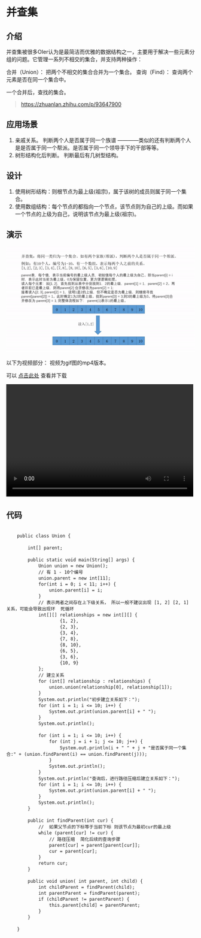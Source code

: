 # 并查集

## 介绍

并查集被很多OIer认为是最简洁而优雅的数据结构之一，主要用于解决一些元素分组的问题。它管理一系列不相交的集合，并支持两种操作：

合并（Union）： 把两个不相交的集合合并为一个集合。
查询（Find）： 查询两个元素是否在同一个集合中。

一个合并后，查找的集合。

>https://zhuanlan.zhihu.com/p/93647900

## 应用场景

1. 亲戚关系。 判断两个人是否属于同一个族谱 ————类似的还有判断两个人是是否属于同一个帮派。是否属于同一个领导手下的干部等等。
2. 树形结构化后判断。 判断最后有几树型结构。

## 设计

1. 使用树形结构：则根节点为最上级(祖宗)，属于该树的成员则属于同一个集合。
2. 使用数组结构：每个节点的都指向一个节点，该节点则为自己的上级。而如果一个节点的上级为自己，说明该节点为最上级(祖宗)。

## 演示

 ![my-union.gif](./并查集.gif)

 以下为视频部分：  视频为gif图的mp4版本。

可以 [点击此处](./并查集.mp4) 查看并下载

<video src="./并查集.mp4" controls="controls" width="500" height="300">您的浏览器不支持播放该视频！</video>


## 代码

```

	public class Union {

	    int[] parent;
	
	    public static void main(String[] args) {
	        Union union = new Union();
	        // 有 1 - 10个编号
	        union.parent = new int[11];
	        for(int i = 0; i < 11; i++) {
	            union.parent[i] = i;
	        }
	        // 表示两者之间存在上下级关系， 所以一般不建议出现 [1, 2] [2, 1] 关系，可能会导致出现环  死循环
	        int[][] relationships = new int[][] {
	                {1, 2},
	                {2, 3},
	                {3, 4},
	                {7, 8},
	                {8, 10},
	                {6, 5},
	                {3, 6},
	                {10, 9}
	        };
	        // 建立关系
	        for (int[] relationship : relationships) {
	            union.union(relationship[0], relationship[1]);
	        }
	        System.out.println("初步建立关系如下：");
	        for (int i = 1; i <= 10; i++) {
	            System.out.print(union.parent[i] + " ");
	        }
	        System.out.println();
	
	        for (int i = 1; i <= 10; i++) {
	            for (int j = i + 1; j <= 10; j++) {
	                System.out.println(i + " " + j + "是否属于同一个集合:" + (union.findParent(i) == union.findParent(j)));
	            }
	            System.out.println();
	        }
	        System.out.println("查询后，进行路径压缩后建立关系如下：");
	        for (int i = 1; i <= 10; i++) {
	            System.out.print(union.parent[i] + " ");
	        }
	        System.out.println();
	    }
	
	    public int findParent(int cur) {
	        //  如果父节点的下标等于当前下标 则该节点为最初cur的最上级
	        while (parent[cur] != cur) {
	            // 路径压缩  简化后续的查询步骤
	            parent[cur] = parent[parent[cur]];
	            cur = parent[cur];
	        }
	        return cur;
	    }
	
	    public void union( int parent, int child) {
	        int childParent = findParent(child);
	        int parentParent = findParent(parent);
	        if (childParent != parentParent) {
	            this.parent[child] = parentParent;
	        }
	    }
	
	}

```